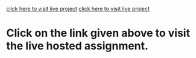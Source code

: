 [click here to visit live project](https://dom-project-1-ten.vercel.app/)
[click here to visit live project](https://dom-project-1-ten.vercel.app/)
# Click on the link given above to visit the live hosted assignment.
